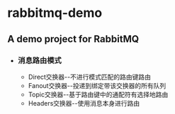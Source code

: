 # rabbitmq-demo

## A demo project for RabbitMQ

- ### 消息路由模式

  - Direct交换器--不进行模式匹配的路由键路由
  - Fanout交换器--投递到绑定带该交换器的所有队列
  - Topic交换器--基于路由键中的通配符有选择地路由
  - Headers交换器--使用消息本身进行路由


